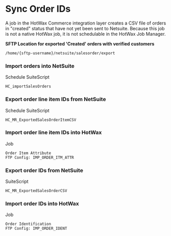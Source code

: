 # Sync Order IDs
A job in the HotWax Commerce integration layer creates a CSV file of orders in "created" status that have not yet been sent to Netsuite. Because this job is not a native HotWax job, it is not schedulable in the HotWax Job Manager.

**SFTP Location for exported 'Created' orders with verified customers**
```
/home/{sftp-username}/netsuite/salesorder/export
```

### Import orders into NetSuite
Schedule SuiteScript
```
HC_importSalesOrders
```

### Export order line item IDs from NetSuite
Schedule SuiteScript
```
HC_MR_ExportedSalesOrderItemCSV
```

### Import order line item IDs into HotWax
Job
```
Order Item Attribute
FTP Config: IMP_ORDER_ITM_ATTR
```

### Export order IDs from NetSuite
SuiteScript
```
HC_MR_ExportedSalesOrderCSV
```

### Import order IDs into HotWax
Job
```
Order Identification
FTP Config: IMP_ORDER_IDENT
```